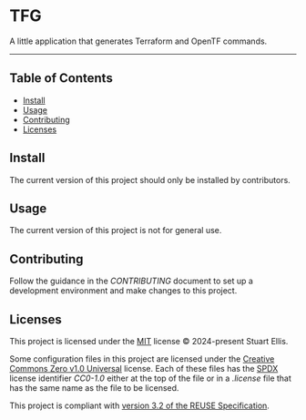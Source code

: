 <!--
SPDX-FileCopyrightText: 2024-present Stuart Ellis <stuart@stuartellis.name>

SPDX-License-Identifier: MIT
-->

# TFG

A little application that generates Terraform and OpenTF commands.

-----

## Table of Contents

- [Install](#install)
- [Usage](#usage)
- [Contributing](#contributing)
- [Licenses](#licenses)

## Install

The current version of this project should only be installed by contributors.

## Usage

The current version of this project is not for general use.

## Contributing

Follow the guidance in the *CONTRIBUTING* document to set up a development environment and make changes to this project.

## Licenses

This project is licensed under the [MIT](https://spdx.org/licenses/MIT.html) license © 2024-present Stuart Ellis.

Some configuration files in this project are licensed under the [Creative Commons Zero v1.0 Universal](https://creativecommons.org/publicdomain/zero/1.0/) license. Each of these files has the [SPDX](https://spdx.dev) license identifier *CC0-1.0* either at the top of the file or in a *.license* file that has the same name as the file to be licensed.

This project is compliant with [version 3.2 of the REUSE Specification](https://reuse.software/spec/).
